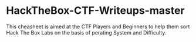 # HackTheBox-CTF-Writeups-master
This cheasheet is aimed at the CTF Players and Beginners to help them sort Hack The Box Labs on the basis of perating System and Difficulty.
